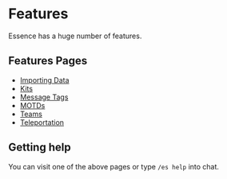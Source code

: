 # Features

Essence has a huge number of features.

## Features Pages
- [Importing Data](ES-Importing-Data.md)
- [Kits](ES-Kits.md)
- [Message Tags](ES-Message-Tags.md)
- [MOTDs](ES-MOTD.md)
- [Teams](ES-Teams.md)
- [Teleportation](ES-Teleportation.md)

## Getting help
You can visit one of the above pages or type `/es help` into chat.